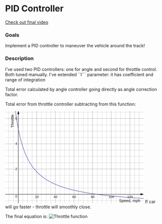 # PID Controller
[Check out final video](https://youtu.be/JwKJopKT5qc)

[//]: # (Image References)

[throttle_by_speed]: ./images/throttle_by_speed.png

### Goals
Implement a PID controller to maneuver the vehicle around the track!

### Description
I've used two PID controllers: one for angle and second for throttle control. Both tuned manually. I've extended ``I``` parameter: it has coefficient and range of integration

Total error calculated by angle controller going directly as angle correction factor.

Total error from throttle controller subtracting from this function:

<img src="https://raw.githubusercontent.com/kradio3/xakameyn/master/images/throttle_by_speed.png" height="300">
If car will go faster - throttle will smoothly close.

The final equation is:
![Throttle function](https://latex.codecogs.com/gif.latex?\frac{5}{(0.05\cdot&space;speed&space;&plus;&space;0.8)}&space;-&space;1&space;-&space;ERROR_{throttle})
